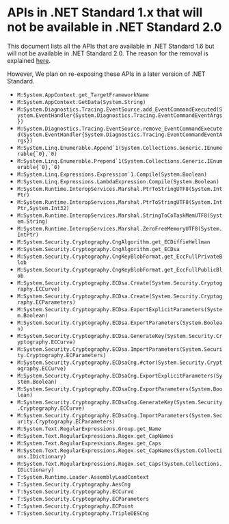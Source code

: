 # APIs in .NET Standard 1.x that will not be available in .NET Standard 2.0

This document lists all the APIs that are available in .NET Standard 1.6 but
will not be available in .NET Standard 2.0. The reason for the removal is
explained [here](README.md#breaking-change-to-net-standard-1x).

However, We plan on re-exposing these APIs in a later version of .NET Standard.

* `M:System.AppContext.get_TargetFrameworkName`
* `M:System.AppContext.GetData(System.String)`
* `M:System.Diagnostics.Tracing.EventSource.add_EventCommandExecuted(System.EventHandler{System.Diagnostics.Tracing.EventCommandEventArgs})`
* `M:System.Diagnostics.Tracing.EventSource.remove_EventCommandExecuted(System.EventHandler{System.Diagnostics.Tracing.EventCommandEventArgs})`
* <code>M:System.Linq.Enumerable.Append\`1(System.Collections.Generic.IEnumerable{\`0},\`0)</code>
* <code>M:System.Linq.Enumerable.Prepend\`1(System.Collections.Generic.IEnumerable{\`0},\`0)</code>
* <code>M:System.Linq.Expressions.Expression\`1.Compile(System.Boolean)</code>
* `M:System.Linq.Expressions.LambdaExpression.Compile(System.Boolean)`
* `M:System.Runtime.InteropServices.Marshal.PtrToStringUTF8(System.IntPtr)`
* `M:System.Runtime.InteropServices.Marshal.PtrToStringUTF8(System.IntPtr,System.Int32)`
* `M:System.Runtime.InteropServices.Marshal.StringToCoTaskMemUTF8(System.String)`
* `M:System.Runtime.InteropServices.Marshal.ZeroFreeMemoryUTF8(System.IntPtr)`
* `M:System.Security.Cryptography.CngAlgorithm.get_ECDiffieHellman`
* `M:System.Security.Cryptography.CngAlgorithm.get_ECDsa`
* `M:System.Security.Cryptography.CngKeyBlobFormat.get_EccFullPrivateBlob`
* `M:System.Security.Cryptography.CngKeyBlobFormat.get_EccFullPublicBlob`
* `M:System.Security.Cryptography.ECDsa.Create(System.Security.Cryptography.ECCurve)`
* `M:System.Security.Cryptography.ECDsa.Create(System.Security.Cryptography.ECParameters)`
* `M:System.Security.Cryptography.ECDsa.ExportExplicitParameters(System.Boolean)`
* `M:System.Security.Cryptography.ECDsa.ExportParameters(System.Boolean)`
* `M:System.Security.Cryptography.ECDsa.GenerateKey(System.Security.Cryptography.ECCurve)`
* `M:System.Security.Cryptography.ECDsa.ImportParameters(System.Security.Cryptography.ECParameters)`
* `M:System.Security.Cryptography.ECDsaCng.#ctor(System.Security.Cryptography.ECCurve)`
* `M:System.Security.Cryptography.ECDsaCng.ExportExplicitParameters(System.Boolean)`
* `M:System.Security.Cryptography.ECDsaCng.ExportParameters(System.Boolean)`
* `M:System.Security.Cryptography.ECDsaCng.GenerateKey(System.Security.Cryptography.ECCurve)`
* `M:System.Security.Cryptography.ECDsaCng.ImportParameters(System.Security.Cryptography.ECParameters)`
* `M:System.Text.RegularExpressions.Group.get_Name`
* `M:System.Text.RegularExpressions.Regex.get_CapNames`
* `M:System.Text.RegularExpressions.Regex.get_Caps`
* `M:System.Text.RegularExpressions.Regex.set_CapNames(System.Collections.IDictionary)`
* `M:System.Text.RegularExpressions.Regex.set_Caps(System.Collections.IDictionary)`
* `T:System.Runtime.Loader.AssemblyLoadContext`
* `T:System.Security.Cryptography.AesCng`
* `T:System.Security.Cryptography.ECCurve`
* `T:System.Security.Cryptography.ECParameters`
* `T:System.Security.Cryptography.ECPoint`
* `T:System.Security.Cryptography.TripleDESCng`
